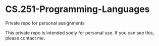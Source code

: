 # CS.251-Programming-Languages
Private repo for personal assignments

This private repo is intended soely for personal use.  If you can see this, please contact me.
